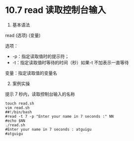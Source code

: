 # 10.7 read 读取控制台输入

1. 基本语法

read (选项) (变量)

选项：
* -p：指定读取值时的提示符；
* -t：指定读取值时等待的时间（秒）如果-t 不加表示一直等待

变量：指定读取值的变量名

2. 案例实操

提示 7 秒内，读取控制台输入的名称

```shell
touch read.sh
vim read.sh
##!/bin/bash
#read -t 7 -p "Enter your name in 7 seconds :" NN
#echo $NN
./read.sh
#Enter your name in 7 seconds : atguigu
#atguigu
```